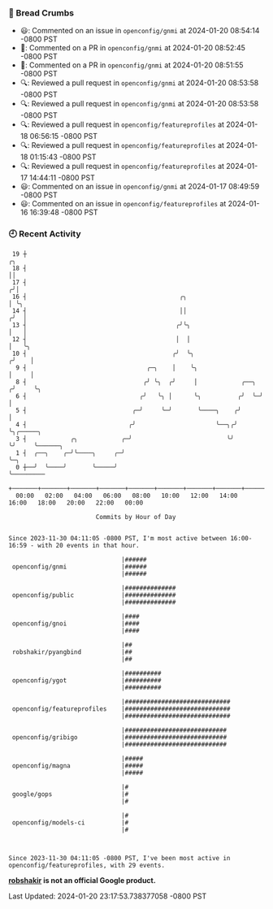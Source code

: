 ### 🍞 Bread Crumbs

 * 😃: Commented on an issue in `openconfig/gnmi` at 2024-01-20 08:54:14 -0800 PST
 * 💬: Commented on a PR in  `openconfig/gnmi` at 2024-01-20 08:52:45 -0800 PST
 * 💬: Commented on a PR in  `openconfig/gnmi` at 2024-01-20 08:51:55 -0800 PST
 * 🔍: Reviewed a pull request in  `openconfig/gnmi` at 2024-01-20 08:53:58 -0800 PST
 * 🔍: Reviewed a pull request in  `openconfig/gnmi` at 2024-01-20 08:53:58 -0800 PST
 * 🔍: Reviewed a pull request in  `openconfig/featureprofiles` at 2024-01-18 06:56:15 -0800 PST
 * 🔍: Reviewed a pull request in  `openconfig/featureprofiles` at 2024-01-18 01:15:43 -0800 PST
 * 🔍: Reviewed a pull request in  `openconfig/featureprofiles` at 2024-01-17 14:44:11 -0800 PST
 * 😃: Commented on an issue in `openconfig/gnmi` at 2024-01-17 08:49:59 -0800 PST
 * 😃: Commented on an issue in `openconfig/featureprofiles` at 2024-01-16 16:39:48 -0800 PST

### 🕘 Recent Activity
```
 19 ┼                                                                    ╭╮
 18 ┤                                                                    ││
 17 ┤                                                                   ╭╯│
 16 ┤                                          ╭╮                       │ ╰╮
 14 ┤                                          ││                      ╭╯  │
 13 ┤                                         ╭╯╰╮                     │   │
 12 ┤                                         │  │                     │   ╰╮
 10 ┤                                        ╭╯  ╰╮                   ╭╯    │
  9 ┤                                 ╭─╮    │    ╰╮                  │     │
  8 ┤                                ╭╯ ╰╮  ╭╯     │            ╭──╮ ╭╯     ╰╮
  6 ┤                               ╭╯   ╰╮ │      ╰╮          ╭╯  ╰─╯       │
  5 ┤                             ╭─╯     ╰─╯       ╰────╮    ╭╯             │
  4 ┤                            ╭╯                      ╰──╮╭╯              ╰╮╭─────╮
  3 ┤            ╭╮            ╭─╯                          ╰╯                ╰╯     ╰──────╮
  1 ┤  ╭──╮    ╭─╯╰────╮     ╭─╯                                                            ╰─╮
  0 ┼──╯  ╰────╯       ╰─────╯                                                                ╰─────────
    +───────+───────+───────+───────+───────+───────+───────+───────+───────+───────+───────+───────+────
  00:00   02:00   04:00   06:00   08:00   10:00   12:00   14:00   16:00   18:00   20:00   22:00   00:00   

						Commits by Hour of Day


Since 2023-11-30 04:11:05 -0800 PST, I'm most active between 16:00-16:59 - with 20 events in that hour.

```



```
                               |######
 openconfig/gnmi               |######
                               |######

                               |##############
 openconfig/public             |##############
                               |##############

                               |####
 openconfig/gnoi               |####
                               |####

                               |##
 robshakir/pyangbind           |##
                               |##

                               |##########
 openconfig/ygot               |##########
                               |##########

                               |#############################
 openconfig/featureprofiles    |#############################
                               |#############################

                               |############################
 openconfig/gribigo            |############################
                               |############################

                               |#####
 openconfig/magna              |#####
                               |#####

                               |#
 google/gops                   |#
                               |#

                               |#
 openconfig/models-ci          |#
                               |#



Since 2023-11-30 04:11:05 -0800 PST, I've been most active in openconfig/featureprofiles, with 29 events.

```
**[robshakir](mailto:robjs@google.com) is not an official Google product.**  


Last Updated: 2024-01-20 23:17:53.738377058 -0800 PST
